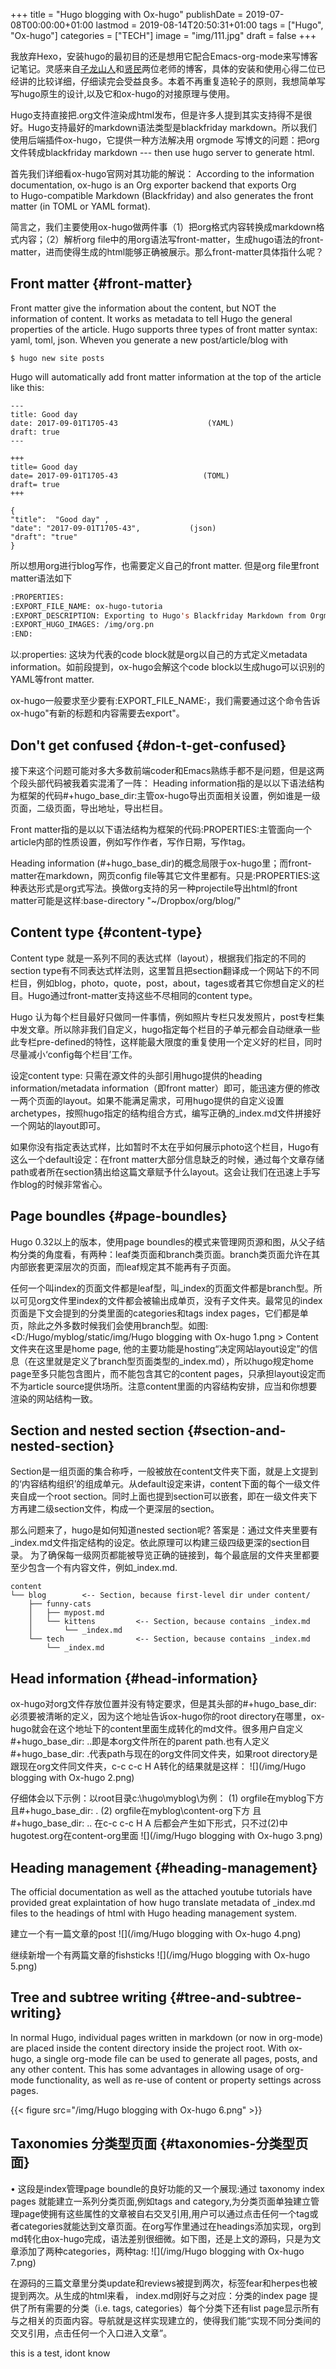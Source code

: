 +++
title = "Hugo blogging with Ox-hugo"
publishDate = 2019-07-08T00:00:00+01:00
lastmod = 2019-08-14T20:50:31+01:00
tags = ["Hugo", "Ox-hugo"]
categories = ["TECH"]
image = "img/111.jpg"
draft = false
+++

我放弃Hexo，安装hugo的最初目的还是想用它配合Emacs-org-mode来写博客记笔记。灵感来自[子龙山人](https://zilongshanren.com/post/move-from-hexo-to-hugo/)和[贤民](https://www.xianmin.org/post/ox-hugo/)两位老师的博客，具体的安装和使用心得二位已经讲的比较详细，仔细读完会受益良多。本着不再重复造轮子的原则，我想简单写写hugo原生的设计,以及它和ox-hugo的对接原理与使用。

Hugo支持直接把.org文件渲染成html发布，但是许多人提到其实支持得不是很好。Hugo支持最好的markdown语法类型是blackfriday markdown。所以我们使用后端插件ox-hugo，它提供一种方法解决用 orgmode 写博文的问题：把org文件转成blackfriday markdown --- then use hugo server to generate html.

首先我们详细看ox-hugo官网对其功能的解说：
According to the information documentation, ox-hugo is an Org exporter backend that exports Org to Hugo-compatible Markdown (Blackfriday) and also generates the front matter (in TOML or YAML format).

简言之，我们主要使用ox-hugo做两件事（1）把org格式内容转换成markdown格式内容；（2）解析org file中的用org语法写front-matter，生成hugo语法的front-matter，进而使得生成的html能够正确被展示。那么front-matter具体指什么呢？


## Front matter {#front-matter}

Front matter give the information about the content, but NOT the information of content. It works as metadata to tell Hugo the general properties of the article. Hugo supports three types of front matter syntax: yaml, toml, json. Wheven you generate a new post/article/blog with

```
$ hugo new site posts
```

Hugo will automatically add front matter information at the top of the article like this:

```nil
---
title: Good day
date: 2017-09-01T1705-43                    (YAML)
draft: true
---

+++
title= Good day
date= 2017-09-01T1705-43                   (TOML)
draft= true
+++

{
"title":  "Good day" ,
"date": "2017-09-01T1705-43",           (json)
"draft": "true"
}
```

所以想用org进行blog写作，也需要定义自己的front matter. 但是org file里front matter语法如下

```lisp
:PROPERTIES:
:EXPORT_FILE_NAME: ox-hugo-tutoria
:EXPORT_DESCRIPTION: Exporting to Hugo's Blackfriday Markdown from Orgmod
:EXPORT_HUGO_IMAGES: /img/org.pn
:END:
```

以:properties: 这块为代表的code block就是org以自己的方式定义metadata information。如前段提到，ox-hugo会解这个code block以生成hugo可以识别的YAML等front matter.

ox-hugo一般要求至少要有:EXPORT\_FILE\_NAME:，我们需要通过这个命令告诉ox-hugo"有新的标题和内容需要去export"。


## Don't get confused {#don-t-get-confused}

接下来这个问题可能对多大多数前端coder和Emacs熟练手都不是问题，但是这两个段头部代码被我着实混淆了一阵：
	Heading information指的是以以下语法结构为框架的代码#+hugo\_base\_dir:主管ox-hugo导出页面相关设置，例如谁是一级页面，二级页面，导出地址，导出栏目。

Front matter指的是以以下语法结构为框架的代码:PROPERTIES:主管面向一个article内部的性质设置，例如写作作者，写作日期，写作tag。

Heading information (#+hugo\_base\_dir)的概念局限于ox-hugo里；而front-matter在markdown，网页config file等其它文件里都有。只是:PROPERTIES:这种表达形式是org式写法。换做org支持的另一种projectile导出html的front matter可能是这样:base-directory "~/Dropbox/org/blog/"


## Content type {#content-type}

Content type 就是一系列不同的表达式样（layout），根据我们指定的不同的section type有不同表达式样法则，这里暂且把section翻译成一个网站下的不同栏目，例如blog，photo，quote，post，about，tages或者其它你想自定义的栏目。Hugo通过front-matter支持这些不尽相同的content type。

Hugo 认为每个栏目最好只做同一件事情，例如照片专栏只发发照片，post专栏集中发文章。所以除非我们自定义，hugo指定每个栏目的子单元都会自动继承一些此专栏pre-defined的特性，这样能最大限度的重复使用一个定义好的栏目，同时尽量减小‘config每个栏目’工作。

设定content type: 只需在源文件的头部引用hugo提供的heading information/metadata information（即front matter）即可，能迅速方便的修改一两个页面的layout。如果不能满足需求，可用hugo提供的自定义设置archetypes，按照hugo指定的结构组合方式，编写正确的\_index.md文件拼接好一个网站的layout即可。

如果你没有指定表达式样，比如暂时不太在乎如何展示photo这个栏目，Hugo有这么一个default设定：在front matter大部分信息缺乏的时候，通过每个文章存储path或者所在section猜出给这篇文章赋予什么layout。这会让我们在迅速上手写作blog的时候非常省心。


## Page boundles {#page-boundles}

Hugo 0.32以上的版本，使用page boundles的模式来管理网页源和图，从父子结构分类的角度看，有两种：leaf类页面和branch类页面。branch类页面允许在其内部嵌套更深层次的页面，而leaf规定其不能再有子页面。

任何一个叫index的页面文件都是leaf型，叫\_index的页面文件都是branch型。所以可见org文件里index的文件都会被输出成单页，没有子文件夹。最常见的index页面是下文会提到的分类里面的categories和tags index pages，它们都是单页，除此之外多数时候我们会使用branch型。如图:
<D:/Hugo/myblog/static/img/Hugo blogging with Ox-hugo 1.png >
Content文件夹在这里是home page, 他的主要功能是hosting“决定网站layout设定”的信息（在这里就是定义了branch型页面类型的\_index.md），所以hugo规定home page至多只能包含图片，而不能包含其它的content pages，只承担layout设定而不为article source提供场所。注意content里面的内容结构安排，应当和你想要渲染的网站结构一致。


## Section and nested section {#section-and-nested-section}

Section是一组页面的集合称呼，一般被放在content文件夹下面，就是上文提到的‘内容结构组织’的组成单元。从default设定来讲，content下面的每个一级文件夹自成一个root section。同时上面也提到section可以嵌套，即在一级文件夹下方再建二级section文件，构成一个更深层的section。

那么问题来了，hugo是如何知道nested section呢? 答案是：通过文件夹里要有\_index.md文件指定结构的设定。依此原理可以构建三级四级更深的section目录。 为了确保每一级网页都能被导览正确的链接到，每个最底层的文件夹里都要至少包含一个有内容文件，例如\_index.md.

```nil
content
└── blog        <-- Section, because first-level dir under content/
    ├── funny-cats
    │   ├── mypost.md
    │   └── kittens         <-- Section, because contains _index.md
    │       └── _index.md
    └── tech                <-- Section, because contains _index.md
        └── _index.md
```


## Head information {#head-information}

ox-hugo对org文件存放位置并没有特定要求，但是其头部的#+hugo\_base\_dir: 必须要被清晰的定义，因为这个地址告诉ox-hugo你的root directory在哪里，ox-hugo就会在这个地址下的content里面生成转化的md文件。很多用户自定义#+hugo\_base\_dir: ..即是本org文件所在的parent path.也有人定义#+hugo\_base\_dir: .代表path与现在的org文件同文件夹，如果root directory是跟现在org文件同文件夹，c-c c-c H A转化的结果就是这样：
![](/img/Hugo blogging with Ox-hugo 2.png)

仔细体会以下示例：以root目录c:\hugo\myblog\\为例：
(1) orgfile在myblog下方 且#+hugo\_base\_dir: .
(2) orgfile在myblog\content-org下方 且#+hugo\_base\_dir: ..
在c-c c-c H A 后都会产生如下形式，只不过(2)中hugotest.org在content-org里面
![](/img/Hugo blogging with Ox-hugo 3.png)


## Heading management {#heading-management}

The official documentation as well as the attached youtube tutorials have provided great explaintation of how hugo translate metadata of \_index.md files to the headings of html with Hugo heading management system.

建立一个有一篇文章的post
![](/img/Hugo blogging with Ox-hugo 4.png)

继续新增一个有两篇文章的fishsticks
![](/img/Hugo blogging with Ox-hugo 5.png)


## Tree and subtree writing {#tree-and-subtree-writing}

In normal Hugo, individual pages written in markdown (or now in org-mode) are placed inside the content directory inside the project root. With ox-hugo, a single org-mode file can be used to generate all pages, posts, and any other content. This has some advantages in allowing usage of org-mode functionality, as well as re-use of content or property settings across pages.

{{< figure src="/img/Hugo blogging with Ox-hugo 6.png" >}}


## Taxonomies 分类型页面 {#taxonomies-分类型页面}

• 这段是index管理page boundle的良好功能的又一个展现:通过 taxonomy index pages 就能建立一系列分类页面,例如tags and category,为分类页面单独建立管理page使拥有这些属性的文章被自右交叉引用,用户可以通过点击任何一个tag或者categories就能达到文章页面。在org写作里通过在headings添加实现，org到md转化由ox-hugo完成，语法差别很细微。如下图，还是上文的源码，只是为文章添加了两种categories，两种tag:
![](/img/Hugo blogging with Ox-hugo 7.png)

 在源码的三篇文章里分类update和reviews被提到两次，标签fear和herpes也被提到两次。从生成的html来看，
index.md刚好与之对应：分类的index page 提供了所有需要的分类（i.e. tags, categories）每个分类下还有list page显示所有与之相关的页面内容。导航就是这样实现建立的，使得我们能“实现不同分类间的交叉引用，点击任何一个入口进入文章”。

this is a test, idont know

